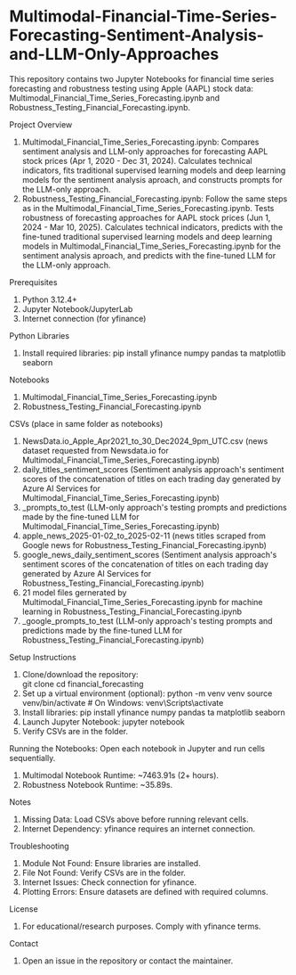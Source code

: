 # Multimodal-Financial-Time-Series-Forecasting-Sentiment-Analysis-and-LLM-Only-Approaches
This repository contains two Jupyter Notebooks for financial time series forecasting and robustness testing using Apple (AAPL) stock data: Multimodal_Financial_Time_Series_Forecasting.ipynb and Robustness_Testing_Financial_Forecasting.ipynb.

Project Overview
1. Multimodal_Financial_Time_Series_Forecasting.ipynb: Compares sentiment analysis and LLM-only approaches for forecasting AAPL stock prices (Apr 1, 2020 - Dec 31, 2024). Calculates technical indicators, fits traditional supervised learning models and deep learning models for the sentiment analysis aproach, and constructs prompts for the LLM-only approach.
2. Robustness_Testing_Financial_Forecasting.ipynb: Follow the same steps as in the Multimodal_Financial_Time_Series_Forecasting.ipynb. Tests robustness of forecasting approaches for AAPL stock prices (Jun 1, 2024 - Mar 10, 2025). Calculates technical indicators, predicts with the fine-tuned traditional supervised learning models and deep learning models in Multimodal_Financial_Time_Series_Forecasting.ipynb for the sentiment analysis aproach, and predicts with the fine-tuned LLM for the LLM-only approach.

Prerequisites
1. Python 3.12.4+
2. Jupyter Notebook/JupyterLab
3. Internet connection (for yfinance)

Python Libraries
1. Install required libraries: pip install yfinance numpy pandas ta matplotlib seaborn

Notebooks
1. Multimodal_Financial_Time_Series_Forecasting.ipynb
2. Robustness_Testing_Financial_Forecasting.ipynb

CSVs (place in same folder as notebooks)
1. NewsData.io_Apple_Apr2021_to_30_Dec2024_9pm_UTC.csv (news dataset requested from Newsdata.io for Multimodal_Financial_Time_Series_Forecasting.ipynb)
2. daily_titles_sentiment_scores (Sentiment analysis approach's sentiment scores of the concatenation of titles on each trading day generated by Azure AI Services for Multimodal_Financial_Time_Series_Forecasting.ipynb)
3. _prompts_to_test (LLM-only approach's testing prompts and predictions made by the fine-tuned LLM for Multimodal_Financial_Time_Series_Forecasting.ipynb)
4. apple_news_2025-01-02_to_2025-02-11 (news titles scraped from Google news for Robustness_Testing_Financial_Forecasting.ipynb)
5. google_news_daily_sentiment_scores (Sentiment analysis approach's sentiment scores of the concatenation of titles on each trading day generated by Azure AI Services for Robustness_Testing_Financial_Forecasting.ipynb)
6. 21 model files gernerated by  Multimodal_Financial_Time_Series_Forecasting.ipynb for machine learning in Robustness_Testing_Financial_Forecasting.ipynb
7. _google_prompts_to_test (LLM-only approach's testing prompts and predictions made by the fine-tuned LLM for Robustness_Testing_Financial_Forecasting.ipynb)


Setup Instructions
1. Clone/download the repository:  
git clone <repository-url>
cd financial_forecasting
2. Set up a virtual environment (optional):
python -m venv venv
source venv/bin/activate  # On Windows: venv\Scripts\activate
3. Install libraries:
pip install yfinance numpy pandas ta matplotlib seaborn
4. Launch Jupyter Notebook:
jupyter notebook
5. Verify CSVs are in the folder.

Running the Notebooks: Open each notebook in Jupyter and run cells sequentially.
1. Multimodal Notebook Runtime: ~7463.91s (2+ hours).
2. Robustness Notebook Runtime: ~35.89s.
  
Notes
1. Missing Data: Load CSVs above before running relevant cells.
2. Internet Dependency: yfinance requires an internet connection.

Troubleshooting
1. Module Not Found: Ensure libraries are installed.
2. File Not Found: Verify CSVs are in the folder.
3. Internet Issues: Check connection for yfinance.
4. Plotting Errors: Ensure datasets are defined with required columns.

License
1. For educational/research purposes. Comply with yfinance terms.

Contact
1. Open an issue in the repository or contact the maintainer.
